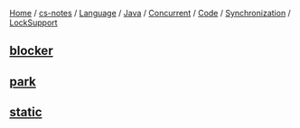 [Home](https://mengxianbin.github.io) /
[cs-notes](https://mengxianbin.github.io/cs-notes/site) /
[Language](https://mengxianbin.github.io/cs-notes/site/Language) /
[Java](https://mengxianbin.github.io/cs-notes/site/Language/Java) /
[Concurrent](https://mengxianbin.github.io/cs-notes/site/Language/Java/Concurrent) /
[Code](https://mengxianbin.github.io/cs-notes/site/Language/Java/Concurrent/Code) /
[Synchronization](https://mengxianbin.github.io/cs-notes/site/Language/Java/Concurrent/Code/Synchronization) /
[LockSupport](https://mengxianbin.github.io/cs-notes/site/Language/Java/Concurrent/Code/Synchronization/LockSupport)

## [blocker](https://mengxianbin.github.io/cs-notes/site/Language/Java/Concurrent/Code/Synchronization/LockSupport/blocker)

## [park](https://mengxianbin.github.io/cs-notes/site/Language/Java/Concurrent/Code/Synchronization/LockSupport/park)

## [static](https://mengxianbin.github.io/cs-notes/site/Language/Java/Concurrent/Code/Synchronization/LockSupport/static)
